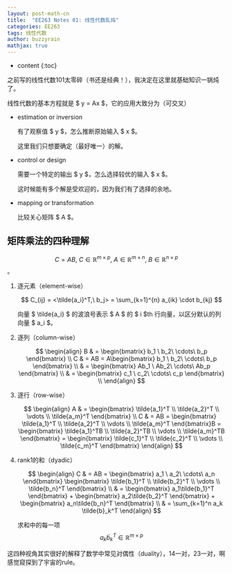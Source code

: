 ```yaml
---
layout: post-math-cn
title:  "EE263 Notes 01: 线性代数乱炖"
categories: EE263
tags: 线性代数
author: buzzyrain
mathjax: true
---
```


* content
{:toc}

之前写的线性代数101太零碎（书还是经典！），我决定在这里就基础知识一锅炖了。

线性代数的基本方程就是 $ y = Ax $，它的应用大致分为（可交叉）
- estimation or inversion

  有了观察值 $ y $，怎么推断原始输入 $ x $。

  这里我们只想要确定（最好唯一）的解。

- control or design

  需要一个特定的输出 $ y $，怎么选择较优的输入 $ x $。

  这时候能有多个解是受欢迎的，因为我们有了选择的余地。

- mapping or transformation

  比较关心矩阵 $ A $。




## 矩阵乘法的四种理解

$$ C = AB,\ C \in \mathbb{R}^{m \times p},\ A \in \mathbb{R}^{m \times n},\  B \in \mathbb{R}^{n \times p} $$。

1. 逐元素（element-wise）

    $$ C_{ij} = <\tilde{a_i}^T,\ b_j> = \sum_{k=1}^{n} a_{ik} \cdot b_{kj} $$

    向量 $ \tilde{a_i} $ 的波浪号表示 $ A $ 的 $ i $th 行向量，以区分默认的列向量 $ a_i $。

2. 逐列（column-wise）

    $$
    \begin{align}
    B & =  \begin{bmatrix} b_1 \ b_2\ \cdots\ b_p \end{bmatrix} \\
    C & =  AB = A\begin{bmatrix} b_1 \ b_2\ \cdots\ b_p \end{bmatrix} \\
      & =  \begin{bmatrix} Ab_1 \ Ab_2\ \cdots\ Ab_p \end{bmatrix} \\
      & =  \begin{bmatrix} c_1 \ c_2\ \cdots\ c_p \end{bmatrix} \\
    \end{align}
     $$

3. 逐行（row-wise）

    $$
    \begin{align}
    A & =  \begin{bmatrix} \tilde{a_1}^T \\ \tilde{a_2}^T \\ \vdots \\ \tilde{a_m}^T \end{bmatrix} \\
    C & =  AB =  \begin{bmatrix} \tilde{a_1}^T \\ \tilde{a_2}^T \\ \vdots \\ \tilde{a_m}^T \end{bmatrix}B
      =  \begin{bmatrix} \tilde{a_1}^TB \\ \tilde{a_2}^TB \\ \vdots \\ \tilde{a_m}^TB \end{bmatrix}
      = \begin{bmatrix} \tilde{c_1}^T \\ \tilde{c_2}^T \\ \vdots \\ \tilde{c_m}^T \end{bmatrix}
    \end{align}
    $$

4. rank1的和（dyadic）

    $$
    \begin{align}
    C & =  AB
        = \begin{bmatrix} a_1 \ a_2\ \cdots\ a_n \end{bmatrix} \begin{bmatrix}  \tilde{b_1}^T \\ \tilde{b_2}^T \\ \vdots \\ \tilde{b_n}^T \end{bmatrix} \\
      & = \begin{bmatrix} a_1\tilde{b_1}^T \end{bmatrix} + \begin{bmatrix}  a_2\tilde{b_2}^T \end{bmatrix} + \begin{bmatrix} a_n\tilde{b_n}^T \end{bmatrix} \\
      & = \sum_{k=1}^n a_k \tilde{b}_k^T
    \end{align}
    $$

    求和中的每一项 $$ a_k \tilde{b}_k^T \in \mathbb{R}^{m \times p} $$


这四种视角其实很好的解释了数学中常见对偶性（duality），14一对，23一对，啊感觉窥探到了宇宙的rule。

